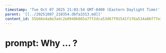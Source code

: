 ```yaml
---
timestamp: 'Tue Oct 07 2025 21:03:54 GMT-0400 (Eastern Daylight Time)'
parent: '[[../20251007_210354.dbfa3313.md]]'
content_id: 55b66e4a8e3adc2e0940b065a7ff2dca53d67f91541f1f6a534a86f77e35a484
---
```


# prompt: Why ... ?
